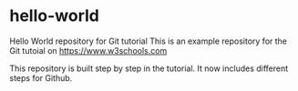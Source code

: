# hello-world
Hello World repository for Git tutorial
This is an example repository for the Git tutoial on https://www.w3schools.com

This repository is built step by step in the tutorial.
It now includes different steps for Github.
